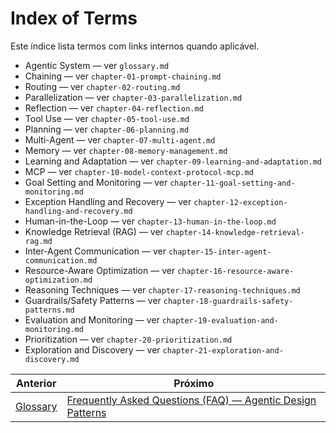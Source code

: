 # Index of Terms

Este índice lista termos com links internos quando aplicável.

- Agentic System — ver `glossary.md`
- Chaining — ver `chapter-01-prompt-chaining.md`
- Routing — ver `chapter-02-routing.md`
- Parallelization — ver `chapter-03-parallelization.md`
- Reflection — ver `chapter-04-reflection.md`
- Tool Use — ver `chapter-05-tool-use.md`
- Planning — ver `chapter-06-planning.md`
- Multi-Agent — ver `chapter-07-multi-agent.md`
- Memory — ver `chapter-08-memory-management.md`
- Learning and Adaptation — ver `chapter-09-learning-and-adaptation.md`
- MCP — ver `chapter-10-model-context-protocol-mcp.md`
- Goal Setting and Monitoring — ver `chapter-11-goal-setting-and-monitoring.md`
- Exception Handling and Recovery — ver `chapter-12-exception-handling-and-recovery.md`
- Human-in-the-Loop — ver `chapter-13-human-in-the-loop.md`
- Knowledge Retrieval (RAG) — ver `chapter-14-knowledge-retrieval-rag.md`
- Inter-Agent Communication — ver `chapter-15-inter-agent-communication.md`
- Resource-Aware Optimization — ver `chapter-16-resource-aware-optimization.md`
- Reasoning Techniques — ver `chapter-17-reasoning-techniques.md`
- Guardrails/Safety Patterns — ver `chapter-18-guardrails-safety-patterns.md`
- Evaluation and Monitoring — ver `chapter-19-evaluation-and-monitoring.md`
- Prioritization — ver `chapter-20-prioritization.md`
- Exploration and Discovery — ver `chapter-21-exploration-and-discovery.md`

<!-- nav-prev-next -->
| Anterior | Próximo |
| --- | --- |
| [Glossary](glossary.md) | [Frequently Asked Questions (FAQ) — Agentic Design Patterns](faq.md) |
